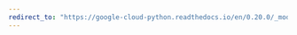 ```yaml
---
redirect_to: "https://google-cloud-python.readthedocs.io/en/0.20.0/_modules/google/cloud/datastore/client.html"
---
```

